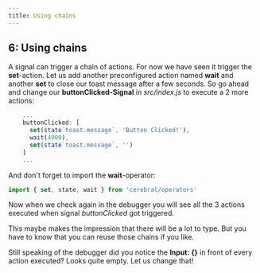 ```yaml
---
title: Using chains 
---
```


## 6: Using chains 

A signal can trigger a chain of actions. For now we have seen it trigger the **set**-action.
Let us add another preconfigured action named **wait** and another **set** to close our toast message after a few seconds. So go ahead and change our **buttonClicked-Signal** in *src/index.js* to execute a 2 more actions:
```js
    ...
    buttonClicked: [
      set(state`toast.message`, 'Button Clicked!'),
      wait(4000),
      set(state`toast.message`, '')
    ]
    ...
```
And don't forget to import the **wait**-operator:
```js
import { set, state, wait } from 'cerebral/operators'
```
Now when we check again in the debugger you will see all the 3 actions executed when signal *buttonClicked* got triggered.

This maybe makes the impression that there will be a lot to type. But you have to know that you can reuse those chains if you like.

Still speaking of the debugger did you notice the **Input: {}** in front of every action executed? Looks quite empty. Let us change that!


